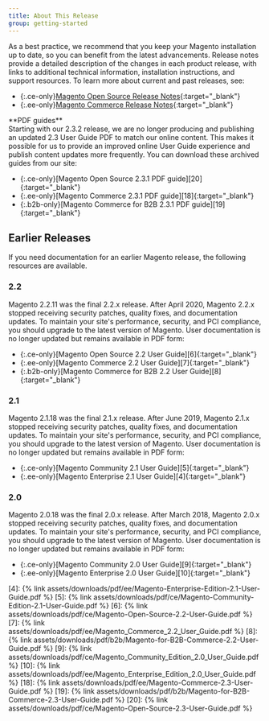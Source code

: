 ```yaml
---
title: About This Release
group: getting-started
---
```


As a best practice, we recommend that you keep your Magento installation up to date, so you can benefit from the latest advancements. Release notes provide a detailed description of the changes in each product release, with links to additional technical information, installation instructions, and support resources. To learn more about current and past releases, see:

- {:.ce-only}[Magento Open Source Release Notes][2]{:target="_blank"}
- {:.ee-only}[Magento Commerce Release Notes][1]{:target="_blank"}

<div class="bs-callout-info" markdown="1">
**PDF guides**<br/>
Starting with our 2.3.2 release, we are no longer producing and publishing an updated 2.3 User Guide PDF to match our online content. This makes it possible for us to provide an improved online User Guide experience and publish content updates more frequently. You can download these archived guides from our site:

- {:.ce-only}[Magento Open Source 2.3.1 PDF guide][20]{:target="_blank"}
- {:.ee-only}[Magento Commerce 2.3.1 PDF guide][18]{:target="_blank"}
- {:.b2b-only}[Magento Commerce for B2B 2.3.1 PDF guide][19]{:target="_blank"}

</div>

## Earlier Releases

If you need documentation for an earlier Magento release, the following resources are available.

### 2.2

Magento 2.2.11 was the final 2.2.x release. After April 2020, Magento 2.2.x stopped receiving security patches, quality fixes, and documentation updates. To maintain your site's performance, security, and PCI compliance, you should upgrade to the latest version of Magento. User documentation is no longer updated but remains available in PDF form:

- {:.ce-only}[Magento Open Source 2.2 User Guide][6]{:target="_blank"}
- {:.ee-only}[Magento Commerce 2.2 User Guide][7]{:target="_blank"}
- {:.b2b-only}[Magento Commerce for B2B 2.2 User Guide][8]{:target="_blank"}

### 2.1

Magento 2.1.18 was the final 2.1.x release. After June 2019, Magento 2.1.x stopped receiving security patches, quality fixes, and documentation updates. To maintain your site's performance, security, and PCI compliance, you should upgrade to the latest version of Magento. User documentation is no longer updated but remains available in PDF form:

- {:.ce-only}[Magento Community 2.1 User Guide][5]{:target="_blank"}
- {:.ee-only}[Magento Enterprise 2.1 User Guide][4]{:target="_blank"}

### 2.0

Magento 2.0.18 was the final 2.0.x release. After March 2018, Magento 2.0.x stopped receiving security patches, quality fixes, and documentation updates. To maintain your site's performance, security, and PCI compliance, you should upgrade to the latest version of Magento. User documentation is no longer updated but remains available in PDF form:

- {:.ce-only}[Magento Community 2.0 User Guide][9]{:target="_blank"}
- {:.ee-only}[Magento Enterprise 2.0 User Guide][10]{:target="_blank"}

[1]: https://devdocs.magento.com/guides/v2.3/release-notes/ReleaseNotes2.3.0Commerce.html
[2]: https://devdocs.magento.com/guides/v2.3/release-notes/ReleaseNotes2.3.0OpenSource.html
[3]: https://magento.com/products/community-edition
[4]: {% link assets/downloads/pdf/ee/Magento-Enterprise-Edition-2.1-User-Guide.pdf %}
[5]: {% link assets/downloads/pdf/ce/Magento-Community-Edition-2.1-User-Guide.pdf %}
[6]: {% link assets/downloads/pdf/ce/Magento-Open-Source-2.2-User-Guide.pdf %}
[7]: {% link assets/downloads/pdf/ee/Magento_Commerce_2.2_User_Guide.pdf %}
[8]: {% link assets/downloads/pdf/b2b/Magento-for-B2B-Commerce-2.2-User-Guide.pdf %}
[9]: {% link assets/downloads/pdf/ce/Magento_Community_Edition_2.0_User_Guide.pdf %}
[10]: {% link assets/downloads/pdf/ee/Magento_Enterprise_Edition_2.0_User_Guide.pdf %}
[18]: {% link assets/downloads/pdf/ee/Magento-Commerce-2.3-User-Guide.pdf %}
[19]: {% link assets/downloads/pdf/b2b/Magento-for-B2B-Commerce-2.3-User-Guide.pdf %}
[20]: {% link assets/downloads/pdf/ce/Magento-Open-Source-2.3-User-Guide.pdf %}
